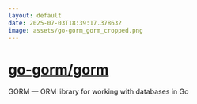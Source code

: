 ```yaml
---
layout: default
date: 2025-07-03T18:39:17.378632
image: assets/go-gorm_gorm_cropped.png
---
```


# [go-gorm/gorm](https://github.com/go-gorm/gorm)

GORM — ORM library for working with databases in Go
